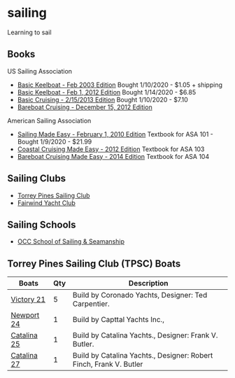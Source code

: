 # sailing
Learning to sail

## Books

US Sailing Association

* [Basic Keelboat - Feb 2003 Edition](https://www.amazon.com/gp/product/1882502213/ref=ppx_yo_dt_b_asin_title_o00_s00?ie=UTF8&psc=1)
 Bought 1/10/2020 - $1.05 + shipping
* [Basic Keelboat - Feb 1, 2012 Edition](https://www.amazon.com/Basic-Keelboat-Certification-U-S-Sailing/dp/0979647703/ref=pd_sbs_14_7?_encoding=UTF8&pd_rd_i=0979647703&pd_rd_r=4771b068-4af9-4318-a918-e1a2d725c05e&pd_rd_w=itOfU&pd_rd_wg=GrW7O&pf_rd_p=bdd201df-734f-454e-883c-73b0d8ccd4c3&pf_rd_r=SJWKTJCR5YSG3PHBEYY9&psc=1&refRID=SJWKTJCR5YSG3PHBEYY9)
 Bought 1/14/2020 - $6.85
* [Basic Cruising - 2/15/2013 Edition](https://www.amazon.com/Basic-Cruising-National-Instruction-Certification/dp/193891502X/ref=pd_sbs_14_4/146-3635083-2276919?_encoding=UTF8&pd_rd_i=193891502X&pd_rd_r=934b08a9-b29e-4738-813a-22f13519dc82&pd_rd_w=thXLq&pd_rd_wg=z5PIX&pf_rd_p=bdd201df-734f-454e-883c-73b0d8ccd4c3&pf_rd_r=4FDERZNWH403KS5V953Q&psc=1&refRID=4FDERZNWH403KS5V953Q)
 Bought 1/10/2020 - $7.10
* [Bareboat Cruising - December 15, 2012 Edition](https://www.amazon.com/Basic-Cruising-National-Instruction-Certification/dp/193891502X/ref=pd_sbs_14_4/146-3635083-2276919?_encoding=UTF8&pd_rd_i=193891502X&pd_rd_r=934b08a9-b29e-4738-813a-22f13519dc82&pd_rd_w=thXLq&pd_rd_wg=z5PIX&pf_rd_p=bdd201df-734f-454e-883c-73b0d8ccd4c3&pf_rd_r=4FDERZNWH403KS5V953Q&psc=1&refRID=4FDERZNWH403KS5V953Q)

American Sailing Association

* [Sailing Made Easy - February 1, 2010 Edition](https://www.amazon.com/Sailing-Made-Easy-American-Association/dp/098210250X/ref=pd_sbs_14_4/146-3635083-2276919?_encoding=UTF8&pd_rd_i=098210250X&pd_rd_r=affb7b41-508d-4268-9f3b-e1dc196c65d9&pd_rd_w=dcYe4&pd_rd_wg=mTu6d&pf_rd_p=bdd201df-734f-454e-883c-73b0d8ccd4c3&pf_rd_r=P3MNJJNXCZRP6M2A5CFS&psc=1&refRID=P3MNJJNXCZRP6M2A5CFS)
 Textbook for ASA 101 - Bought 1/9/2020 - $21.99 
* [Coastal Cruising Made Easy - 2012 Edition](https://www.amazon.com/Coastal-Cruising-American-Sailing-Association/dp/0982102518/ref=pd_bxgy_14_img_2/146-3635083-2276919?_encoding=UTF8&pd_rd_i=0982102518&pd_rd_r=c21375d8-f242-4310-95c0-1d35eb55d350&pd_rd_w=5bby9&pd_rd_wg=8FxKq&pf_rd_p=09627863-9889-4290-b90a-5e9f86682449&pf_rd_r=SWEH8RWB453HX7K9Q3SK&psc=1&refRID=SWEH8RWB453HX7K9Q3SK)
 Textbook for ASA 103 
* [Bareboat Cruising Made Easy - 2014 Edition](https://www.amazon.com/Bareboat-Cruising-American-Association-Paperback/dp/B011MCE90Q/ref=pd_bxgy_14_img_3/146-3635083-2276919?_encoding=UTF8&pd_rd_i=B011MCE90Q&pd_rd_r=39155279-f39c-4691-a050-4baab62d3f27&pd_rd_w=OAPvm&pd_rd_wg=7TzsF&pf_rd_p=09627863-9889-4290-b90a-5e9f86682449&pf_rd_r=KGMYABWTG7R2D375J782&psc=1&refRID=KGMYABWTG7R2D375J782)
 Textbook for ASA 104 
 
## Sailing Clubs

* [Torrey Pines Sailing Club](http://sailtpsc.com)
* [Fairwind Yacht Club](https://www.fairwind.org/)

 ## Sailing Schools
 
* [OCC School of Sailing & Seamanship](https://occsailing.augusoft.net/)

 ## Torrey Pines Sailing Club (TPSC) Boats

| Boats | Qty |  Description   |
| ---   | --- | --- |
| [Victory 21](https://sailboatdata.com/sailboat/victory-21)    | 5 | Build by Coronado Yachts, Designer: Ted Carpentier. |
| [Newport 24](https://sailboatdata.com/sailboat/neptune-24-cb) | 1 | Build by Capttal Yachts Inc.,  |
| [Catalina 25](https://sailboatdata.com/sailboat/catalina-25)  | 1 | Build by Catalina Yachts., Designer: Frank V. Butler. |
| [Catalina 27](https://sailboatdata.com/sailboat/catalina-27)  | 1 | Build by Catalina Yachts., Designer: Robert Finch, Frank V. Butler |
